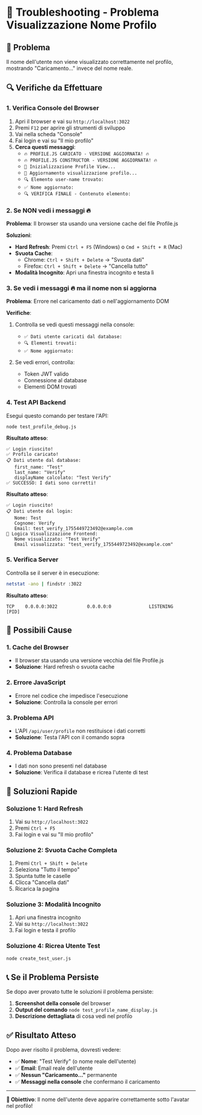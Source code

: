 # 🔧 Troubleshooting - Problema Visualizzazione Nome Profilo

## 🎯 Problema
Il nome dell'utente non viene visualizzato correttamente nel profilo, mostrando "Caricamento..." invece del nome reale.

## 🔍 Verifiche da Effettuare

### **1. Verifica Console del Browser**
1. Apri il browser e vai su `http://localhost:3022`
2. Premi `F12` per aprire gli strumenti di sviluppo
3. Vai nella scheda "Console"
4. Fai login e vai su "Il mio profilo"
5. **Cerca questi messaggi**:
   - `🔥 PROFILE.JS CARICATO - VERSIONE AGGIORNATA! 🔥`
   - `🔥 PROFILE.JS CONSTRUCTOR - VERSIONE AGGIORNATA! 🔥`
   - `🚀 Inizializzazione Profile View...`
   - `🔄 Aggiornamento visualizzazione profilo...`
   - `🔍 Elemento user-name trovato:`
   - `✅ Nome aggiornato:`
   - `🔍 VERIFICA FINALE - Contenuto elemento:`

### **2. Se NON vedi i messaggi 🔥**
**Problema**: Il browser sta usando una versione cache del file Profile.js

**Soluzioni**:
- **Hard Refresh**: Premi `Ctrl + F5` (Windows) o `Cmd + Shift + R` (Mac)
- **Svuota Cache**: 
  - Chrome: `Ctrl + Shift + Delete` → "Svuota dati"
  - Firefox: `Ctrl + Shift + Delete` → "Cancella tutto"
- **Modalità Incognito**: Apri una finestra incognito e testa lì

### **3. Se vedi i messaggi 🔥 ma il nome non si aggiorna**
**Problema**: Errore nel caricamento dati o nell'aggiornamento DOM

**Verifiche**:
1. Controlla se vedi questi messaggi nella console:
   - `✅ Dati utente caricati dal database:`
   - `🔍 Elementi trovati:`
   - `✅ Nome aggiornato:`

2. Se vedi errori, controlla:
   - Token JWT valido
   - Connessione al database
   - Elementi DOM trovati

### **4. Test API Backend**
Esegui questo comando per testare l'API:
```bash
node test_profile_debug.js
```

**Risultato atteso**:
```
✅ Login riuscito!
✅ Profilo caricato!
📋 Dati utente dal database:
   first_name: "Test"
   last_name: "Verify"
   displayName calcolato: "Test Verify"
✅ SUCCESSO: I dati sono corretti!
```

**Risultato atteso**:
```
✅ Login riuscito!
📋 Dati utente dal login:
   Nome: Test
   Cognome: Verify
   Email: test_verify_1755449723492@example.com
🎯 Logica Visualizzazione Frontend:
   Nome visualizzato: "Test Verify"
   Email visualizzata: "test_verify_1755449723492@example.com"
```

### **5. Verifica Server**
Controlla se il server è in esecuzione:
```bash
netstat -ano | findstr :3022
```

**Risultato atteso**:
```
TCP    0.0.0.0:3022           0.0.0.0:0              LISTENING       [PID]
```

## 🚨 Possibili Cause

### **1. Cache del Browser**
- Il browser sta usando una versione vecchia del file Profile.js
- **Soluzione**: Hard refresh o svuota cache

### **2. Errore JavaScript**
- Errore nel codice che impedisce l'esecuzione
- **Soluzione**: Controlla la console per errori

### **3. Problema API**
- L'API `/api/user/profile` non restituisce i dati corretti
- **Soluzione**: Testa l'API con il comando sopra

### **4. Problema Database**
- I dati non sono presenti nel database
- **Soluzione**: Verifica il database e ricrea l'utente di test

## 🔧 Soluzioni Rapide

### **Soluzione 1: Hard Refresh**
1. Vai su `http://localhost:3022`
2. Premi `Ctrl + F5`
3. Fai login e vai su "Il mio profilo"

### **Soluzione 2: Svuota Cache Completa**
1. Premi `Ctrl + Shift + Delete`
2. Seleziona "Tutto il tempo"
3. Spunta tutte le caselle
4. Clicca "Cancella dati"
5. Ricarica la pagina

### **Soluzione 3: Modalità Incognito**
1. Apri una finestra incognito
2. Vai su `http://localhost:3022`
3. Fai login e testa il profilo

### **Soluzione 4: Ricrea Utente Test**
```bash
node create_test_user.js
```

## 📞 Se il Problema Persiste

Se dopo aver provato tutte le soluzioni il problema persiste:

1. **Screenshot della console** del browser
2. **Output del comando** `node test_profile_name_display.js`
3. **Descrizione dettagliata** di cosa vedi nel profilo

## ✅ Risultato Atteso

Dopo aver risolto il problema, dovresti vedere:
- ✅ **Nome**: "Test Verify" (o nome reale dell'utente)
- ✅ **Email**: Email reale dell'utente
- ✅ **Nessun "Caricamento..."** permanente
- ✅ **Messaggi nella console** che confermano il caricamento

---

**🎯 Obiettivo**: Il nome dell'utente deve apparire correttamente sotto l'avatar nel profilo!
